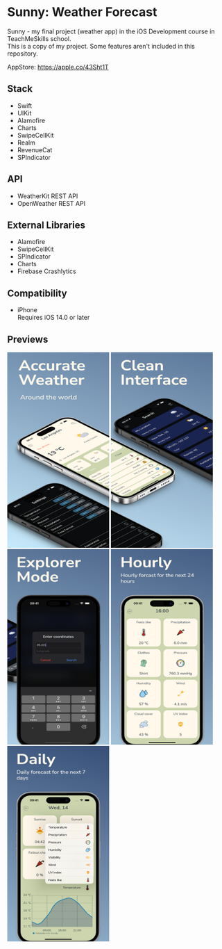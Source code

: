 # Sunny: Weather Forecast
Sunny - my final project (weather app) in the iOS Development course in TeachMeSkills school.<br>
This is a copy of my project. Some features aren't included in this repository.

AppStore: https://apple.co/43Sht1T

## Stack
- Swift
- UIKit
- Alamofire
- Charts
- SwipeCellKit
- Realm
- RevenueCat
- SPIndicator


## API
- WeatherKit REST API
- OpenWeather REST API

## External Libraries
- Alamofire
- SwipeCellKit
- SPIndicator
- Charts
- Firebase Crashlytics

## Compatibility
- iPhone<br>
Requires iOS 14.0 or later<br>

## Previews
<img src="./ScreenShots/1.png" width=235,75 height=450>
<img src="./ScreenShots/2.png" width=235,75 height=450>
<img src="./ScreenShots/3.png" width=235,75 height=450>
<img src="./ScreenShots/4.png" width=235,75 height=450>
<img src="./ScreenShots/5.png" width=235,75 height=450>
